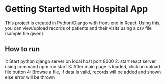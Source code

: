 # Getting Started with Hospital App

This project is created in Python/Django with front-end in React. Using this, you can view/upload 
records of patients and their visits using a csv file (sample file given)
## How to run

1: Start python django server on local host port 8000
2: start react server using command npm run start
3: After main page is loaded, click on upload file button
4: Browse a file, if data is valid, records will be added and shown else error will be thrown

